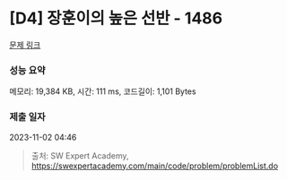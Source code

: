 # [D4] 장훈이의 높은 선반 - 1486 

[문제 링크](https://swexpertacademy.com/main/code/problem/problemDetail.do?contestProbId=AV2b7Yf6ABcBBASw) 

### 성능 요약

메모리: 19,384 KB, 시간: 111 ms, 코드길이: 1,101 Bytes

### 제출 일자

2023-11-02 04:46



> 출처: SW Expert Academy, https://swexpertacademy.com/main/code/problem/problemList.do